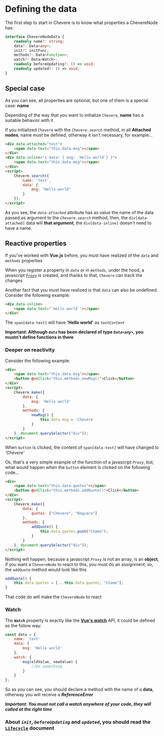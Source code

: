 Defining the data
=================

The first step to start in Chevere is to know what properties a ChevereNode has:

```typescript
interface ChevereNodeData {
    readonly name?: string;
    data?: Data<any>;
    init?: initFunc;
    methods?: Data<Function>;
    watch?: Data<Watch>;
    readonly beforeUpdating?: () => void;
    readonly updated?: () => void;
}
```

## Special case

As you can see, all properties are optional, but one of them is a special case: **name**

Depending of the way that you want to initialize ``Chevere``, **name** has a suitable behavior with it

If you initialized ``Chevere`` with the *``Chevere.search``* method, in all **Attached nodes**, name must be defined, otherway it isn't necessary, for example...

```html
<div data-attached="test">
    <span data-text="this.data.msg"></span>
</div>
<div data-inline="{ data: { msg: 'Hello world'} }">
    <span data-text="this.data.msg"></span>
</div>
<script>
    Chevere.search({
        name: 'test',
        data: {
            msg: "Hello world"
        }
    });
</script>
```

As you see, the *``data-attached``* attribute has as value the name of the data passed as argument to the *``Chevere.search``* method, then, the ``div[data-attached]`` data will **that argument**, the ``div[data-inline]`` doesn't need to have a name.

## Reactive properties

If you've worked with **Vue.js** before, you must have realized of the *``data``* and *``methods``* properties

When you register a property in *``data``* or in *``methods``*, under the hood, a javascript [*``Proxy``*](https://developer.mozilla.org/en-US/docs/Web/JavaScript/Reference/Global_Objects/Proxy) is created, and thanks to that, ``Chevere`` can track the changes

Another fact that you must have realized is that *``data``* can also be undefined. Consider the following example:

```html
<div data-inline>
    <span data-text="`Hello world`"></span>
</div>
```

The ``span[data-text]`` will have **'Hello world'**
as *``textContent``*


 
**Important: Although *``data``* has been declared of type *``Data<any>``*, you mustn't define functions in there**

### Deeper on reactivity

Consider the following example:

```html
<div>
    <span data-text="this.data.msg"></span>
    <button @onClick="this.methods.newMsg()">Click</button>
</div>
<script>
    Chevere.make({
        data: {
            msg: 'Hello world'
        },
        methods: {
            newMsg() {
                this.data.msg = 'Chevere'
            }
        }
    }, document.querySelector("div"));
</script>
```

When ``button`` is clicked, the content of ``span[data-text]`` will have changed to *'Chevere'*

Ok, that's a very simple example of the function of a javascript *``Proxy``*, but, what would happen when the ``button`` element is clicked on the following code...

```html
<div>
    <span data-text="this.data.quotes"></span>
    <button @onClick="this.methods.addQuote()">Click</button>
</div>
<script>
    Chevere.make({
        data: {
            quotes: ["Chevere", "Naguara"]
        },
        methods: {
            addQuote() {
                this.data.quotes.push("Chamo");
            }
        }
    }, document.querySelector("div"));
</script>
```

Nothing will happen, because a javascript *``Proxy``* is not an array, is an **object**, if you want a ``ChevereNode`` to react to this, you must do an assignment, so, the ``addQuote`` method would look like this

```javascript
addQuote() {
    this.data.quotes = [...this.data.quotes, "Chamo"];
}
```

That code do will make the ``ChevereNode`` to react

### Watch

The **``Watch``** property is exactly like the [**Vue's watch**](https://v3.vuejs.org/api/computed-watch-api.html#watch) API, it could be defined as the follow way:

```javascript
const data = {
    name: 'test'
    data: {
        msg: 'Hello world'
    },
    watch: {
        msg(oldValue, newValue) {
            //Do something
        }
    }
};
```

So as you can see, you should declare a method with the name of a **data**, otherway you will receive a ***ReferenceError***

***Important: You must not call a watch anywhere of your code, they will called at the right time***

### About *``init``*, *``beforeUpdating``* and *``updated``*, you should read the [`Lifecycle`](./lifecycle.md) document